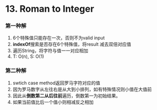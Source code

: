 # 13. Roman to Integer

### 第一种解

1. 6个特殊值只能存在一次，否则不为valid input
2. **indexOf**搜索是否存在6个特殊值，将result 减去双倍对应值
3. 遍历String，将字符与值一一对应相加
4. T: O(n), S: O(1)

### 第二种解

1. swtich case method返回罗马字符对应的值
2. 因为罗马数字从左往右是从大到小排列，如有特殊情况则小值在大值前
3. 因此从**倒数第二从后往前**遍历，倒数第一为初始结果。
4. 如果当前值比后一个值小则相减反之相加